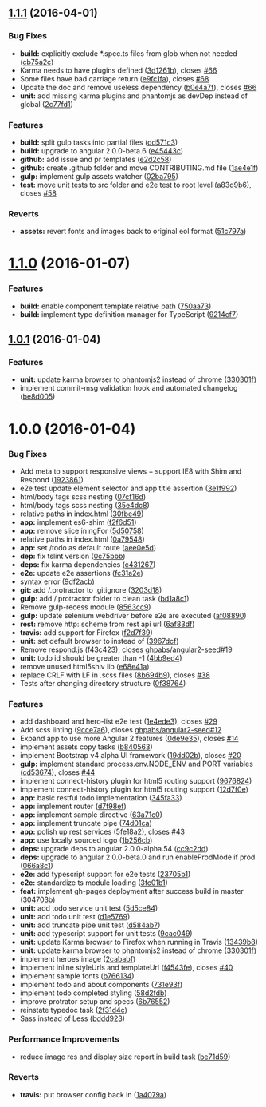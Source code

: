 <a name="1.1.1"></a>
## [1.1.1](https://github.com/ghpabs/angular2-seed/compare/v1.1.0...v1.1.1) (2016-04-01)


### Bug Fixes

* **build:** explicitly exclude *.spec.ts files from glob when not needed ([cb75a2c](https://github.com/ghpabs/angular2-seed/commit/cb75a2c))
* Karma needs to have plugins defined ([3d1261b](https://github.com/ghpabs/angular2-seed/commit/3d1261b)), closes [#66](https://github.com/ghpabs/angular2-seed/issues/66)
* Some files have bad carriage return ([e9fc1fa](https://github.com/ghpabs/angular2-seed/commit/e9fc1fa)), closes [#68](https://github.com/ghpabs/angular2-seed/issues/68)
* Update the doc and remove useless dependency ([b0e4a7f](https://github.com/ghpabs/angular2-seed/commit/b0e4a7f)), closes [#66](https://github.com/ghpabs/angular2-seed/issues/66)
* **unit:** add missing karma plugins and phantomjs as devDep instead of global ([2c77fd1](https://github.com/ghpabs/angular2-seed/commit/2c77fd1))

### Features

* **build:** split gulp tasks into partial files ([dd571c3](https://github.com/ghpabs/angular2-seed/commit/dd571c3))
* **build:** upgrade to angular 2.0.0-beta.6 ([e45443c](https://github.com/ghpabs/angular2-seed/commit/e45443c))
* **github:** add issue and pr templates ([e2d2c58](https://github.com/ghpabs/angular2-seed/commit/e2d2c58))
* **github:** create .github folder and move CONTRIBUTING.md file ([1ae4e1f](https://github.com/ghpabs/angular2-seed/commit/1ae4e1f))
* **gulp:** implement gulp assets watcher ([02ba795](https://github.com/ghpabs/angular2-seed/commit/02ba795))
* **test:** move unit tests to src folder and e2e test to root level ([a83d9b6](https://github.com/ghpabs/angular2-seed/commit/a83d9b6)), closes [#58](https://github.com/ghpabs/angular2-seed/issues/58)

### Reverts

* **assets:** revert fonts and images back to original eol format ([51c797a](https://github.com/ghpabs/angular2-seed/commit/51c797a))



<a name="1.1.0"></a>
# [1.1.0](https://github.com/ghpabs/angular2-seed/compare/v1.0.1...v1.1.0) (2016-01-07)


### Features

* **build:** enable component template relative path ([750aa73](https://github.com/ghpabs/angular2-seed/commit/750aa73))
* **build:** implement type definition manager for TypeScript ([9214cf7](https://github.com/ghpabs/angular2-seed/commit/9214cf7))



<a name="1.0.1"></a>
## [1.0.1](https://github.com/ghpabs/angular2-seed/compare/v1.0.0...v1.0.1) (2016-01-04)


### Features

* **unit:** update karma browser to phantomjs2 instead of chrome ([330301f](https://github.com/ghpabs/angular2-seed/commit/330301f))
* implement commit-msg validation hook and automated changelog ([be8d005](https://github.com/ghpabs/angular2-seed/commit/be8d005))



<a name="1.0.0"></a>
# 1.0.0 (2016-01-04)


### Bug Fixes

* Add meta to support responsive views + support IE8 with Shim and Respond ([1923861](https://github.com/ghpabs/angular2-seed/commit/1923861))
* e2e test update element selector and app title assertion ([3e1f992](https://github.com/ghpabs/angular2-seed/commit/3e1f992))
* html/body tags scss nesting ([07cf16d](https://github.com/ghpabs/angular2-seed/commit/07cf16d))
* html/body tags scss nesting ([35e4dc8](https://github.com/ghpabs/angular2-seed/commit/35e4dc8))
* relative paths in index.html ([30fbe49](https://github.com/ghpabs/angular2-seed/commit/30fbe49))
* **app:** implement es6-shim ([f2f6d51](https://github.com/ghpabs/angular2-seed/commit/f2f6d51))
* **app:** remove slice in ngFor ([5d50758](https://github.com/ghpabs/angular2-seed/commit/5d50758))
* relative paths in index.html ([0a79548](https://github.com/ghpabs/angular2-seed/commit/0a79548))
* **app:** set /todo as default route ([aee0e5d](https://github.com/ghpabs/angular2-seed/commit/aee0e5d))
* **dep:** fix tslint version ([0c75bbb](https://github.com/ghpabs/angular2-seed/commit/0c75bbb))
* **deps:** fix karma dependencies ([c431267](https://github.com/ghpabs/angular2-seed/commit/c431267))
* **e2e:** update e2e assertions ([fc31a2e](https://github.com/ghpabs/angular2-seed/commit/fc31a2e))
* syntax error ([9df2acb](https://github.com/ghpabs/angular2-seed/commit/9df2acb))
* **git:** add /.protractor to .gitignore ([3203d18](https://github.com/ghpabs/angular2-seed/commit/3203d18))
* **gulp:** add /.protractor folder to clean task ([bd1a8c1](https://github.com/ghpabs/angular2-seed/commit/bd1a8c1))
* Remove gulp-recess module ([8563cc9](https://github.com/ghpabs/angular2-seed/commit/8563cc9))
* **gulp:** update selenium webdriver before e2e are executed ([af08890](https://github.com/ghpabs/angular2-seed/commit/af08890))
* **rest:** remove http: scheme from rest api url ([6af83df](https://github.com/ghpabs/angular2-seed/commit/6af83df))
* **travis:** add support for Firefox ([f2d7f39](https://github.com/ghpabs/angular2-seed/commit/f2d7f39))
* **unit:** set default  browser to  instead of ([3967dcf](https://github.com/ghpabs/angular2-seed/commit/3967dcf))
* Remove respond.js ([f43c423](https://github.com/ghpabs/angular2-seed/commit/f43c423)), closes [ghpabs/angular2-seed#19](https://github.com/ghpabs/angular2-seed/issues/19)
* **unit:** todo id should be greater than -1 ([4bb9ed4](https://github.com/ghpabs/angular2-seed/commit/4bb9ed4))
* remove unused html5shiv lib ([e68e41a](https://github.com/ghpabs/angular2-seed/commit/e68e41a))
* replace CRLF with LF in .scss files ([8b694b9](https://github.com/ghpabs/angular2-seed/commit/8b694b9)), closes [#38](https://github.com/ghpabs/angular2-seed/issues/38)
* Tests after changing directory structure ([0f38764](https://github.com/ghpabs/angular2-seed/commit/0f38764))

### Features

* add dashboard and hero-list e2e test ([1e4ede3](https://github.com/ghpabs/angular2-seed/commit/1e4ede3)), closes [#29](https://github.com/ghpabs/angular2-seed/issues/29)
* Add scss linting ([9cce7a6](https://github.com/ghpabs/angular2-seed/commit/9cce7a6)), closes [ghpabs/angular2-seed#12](https://github.com/ghpabs/angular2-seed/issues/12)
* Expand app to use more Angular 2 features ([0de9e35](https://github.com/ghpabs/angular2-seed/commit/0de9e35)), closes [#14](https://github.com/ghpabs/angular2-seed/issues/14)
* implement assets copy tasks ([b840563](https://github.com/ghpabs/angular2-seed/commit/b840563))
* implement Bootstrap v4 alpha UI framework ([19dd02b](https://github.com/ghpabs/angular2-seed/commit/19dd02b)), closes [#20](https://github.com/ghpabs/angular2-seed/issues/20)
* **gulp:** implement standard process.env.NODE_ENV and PORT variables ([cd53674](https://github.com/ghpabs/angular2-seed/commit/cd53674)), closes [#44](https://github.com/ghpabs/angular2-seed/issues/44)
* implement connect-history plugin for html5 routing support ([9676824](https://github.com/ghpabs/angular2-seed/commit/9676824))
* implement connect-history plugin for html5 routing support ([12d7f0e](https://github.com/ghpabs/angular2-seed/commit/12d7f0e))
* **app:** basic restful todo implementation ([345fa33](https://github.com/ghpabs/angular2-seed/commit/345fa33))
* **app:** implement router ([d7f98ef](https://github.com/ghpabs/angular2-seed/commit/d7f98ef))
* **app:** implement sample directive ([63a71c0](https://github.com/ghpabs/angular2-seed/commit/63a71c0))
* **app:** implement truncate pipe ([74d01ca](https://github.com/ghpabs/angular2-seed/commit/74d01ca))
* **app:** polish up rest services ([5fe18a2](https://github.com/ghpabs/angular2-seed/commit/5fe18a2)), closes [#43](https://github.com/ghpabs/angular2-seed/issues/43)
* **app:** use locally sourced logo ([1b256cb](https://github.com/ghpabs/angular2-seed/commit/1b256cb))
* **deps:** upgrade deps to angular 2.0.0-alpha.54 ([cc9c2dd](https://github.com/ghpabs/angular2-seed/commit/cc9c2dd))
* **deps:** upgrade to angular 2.0.0-beta.0 and run enableProdMode if prod ([066a8c1](https://github.com/ghpabs/angular2-seed/commit/066a8c1))
* **e2e:** add typescript support for e2e tests ([23705b1](https://github.com/ghpabs/angular2-seed/commit/23705b1))
* **e2e:** standardize ts module loading ([3fc01b1](https://github.com/ghpabs/angular2-seed/commit/3fc01b1))
* **feat:** implement gh-pages deployment after success build in master ([304703b](https://github.com/ghpabs/angular2-seed/commit/304703b))
* **unit:** add todo service unit test ([5d5ce84](https://github.com/ghpabs/angular2-seed/commit/5d5ce84))
* **unit:** add todo unit test ([d1e5769](https://github.com/ghpabs/angular2-seed/commit/d1e5769))
* **unit:** add truncate pipe unit test ([d584ab7](https://github.com/ghpabs/angular2-seed/commit/d584ab7))
* **unit:** add typescript support for unit tests ([9cac049](https://github.com/ghpabs/angular2-seed/commit/9cac049))
* **unit:** update Karma browser to Firefox when running in Travis ([13439b8](https://github.com/ghpabs/angular2-seed/commit/13439b8))
* **unit:** update karma browser to phantomjs2 instead of chrome ([330301f](https://github.com/ghpabs/angular2-seed/commit/330301f))
* implement heroes image ([2cababf](https://github.com/ghpabs/angular2-seed/commit/2cababf))
* implement inline styleUrls and templateUrl ([f4543fe](https://github.com/ghpabs/angular2-seed/commit/f4543fe)), closes [#40](https://github.com/ghpabs/angular2-seed/issues/40)
* implement sample fonts ([b766134](https://github.com/ghpabs/angular2-seed/commit/b766134))
* implement todo and about components ([731e93f](https://github.com/ghpabs/angular2-seed/commit/731e93f))
* implement todo completed styling ([58d2fdb](https://github.com/ghpabs/angular2-seed/commit/58d2fdb))
* improve protrator setup and specs ([6b76552](https://github.com/ghpabs/angular2-seed/commit/6b76552))
* reinstate typedoc task ([2f31d4c](https://github.com/ghpabs/angular2-seed/commit/2f31d4c))
* Sass instead of Less ([bddd923](https://github.com/ghpabs/angular2-seed/commit/bddd923))

### Performance Improvements

* reduce image res and display size report in build task ([be71d59](https://github.com/ghpabs/angular2-seed/commit/be71d59))

### Reverts

* **travis:** put browser config back in ([1a4079a](https://github.com/ghpabs/angular2-seed/commit/1a4079a))



